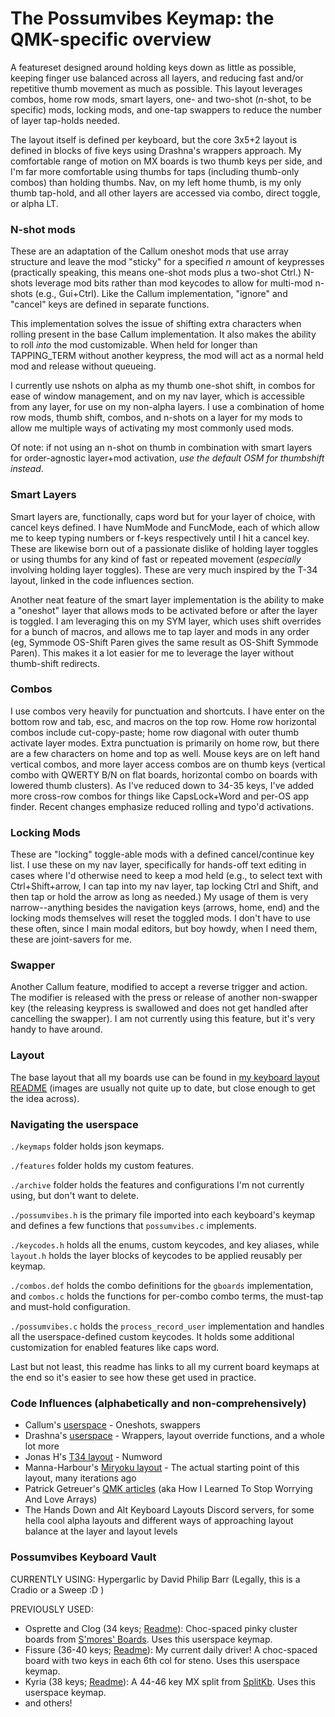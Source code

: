 # The Possumvibes Keymap: the QMK-specific overview

A featureset designed around holding keys down as little as possible, keeping finger use balanced across all layers, and reducing fast and/or repetitive thumb movement as much as possible. This layout leverages combos, home row mods, smart layers, one- and two-shot (*n*-shot, to be specific) mods, locking mods, and one-tap swappers to reduce the number of layer tap-holds needed. 

The layout itself is defined per keyboard, but the core 3x5+2 layout is defined in blocks of five keys using Drashna's wrappers approach. My comfortable range of motion on MX boards is two thumb keys per side, and I'm far more comfortable using thumbs for taps (including thumb-only combos) than holding thumbs. Nav, on my left home thumb, is my only thumb tap-hold, and all other layers are accessed via combo, direct toggle, or alpha LT.

### N-shot mods
These are an adaptation of the Callum oneshot mods that use array structure and leave the mod "sticky" for a specified *n* amount of keypresses (practically speaking, this means one-shot mods plus a two-shot Ctrl.) N-shots leverage mod bits rather than mod keycodes to allow for multi-mod n-shots (e.g., Gui+Ctrl). Like the Callum implementation, "ignore" and "cancel" keys are defined in separate functions. 

This implementation solves the issue of shifting extra characters when rolling present in the base Callum implementation. It also makes the ability to roll _into_ the mod customizable. When held for longer than TAPPING_TERM without another keypress, the mod will act as a normal held mod and release without queueing.

I currently use nshots on alpha as my thumb one-shot shift, in combos for ease of window management, and on my nav layer, which is accessible from any layer, for use on my non-alpha layers. I use a combination of home row mods, thumb shift, combos, and n-shots on a layer for my mods to allow me multiple ways of activating my most commonly used mods. 

Of note: if not using an n-shot on thumb in combination with smart layers for order-agnostic layer+mod activation, *use the default OSM for thumbshift instead*. 

### Smart Layers
Smart layers are, functionally, caps word but for your layer of choice, with cancel keys defined. I have NumMode and FuncMode, each of which allow me to keep typing numbers or f-keys respectively until I hit a cancel key. These are likewise born out of a passionate dislike of holding layer toggles or using thumbs for any kind of fast or repeated movement (*especially* involving holding layer toggles). These are very much inspired by the T-34 layout, linked in the code influences section.

Another neat feature of the smart layer implementation is the ability to make a "oneshot" layer that allows mods to be activated before or after the layer is toggled. I am leveraging this on my SYM layer, which uses shift overrides for a bunch of macros, and allows me to tap layer and mods in any order (eg, Symmode OS-Shift Paren gives the same result as OS-Shift Symmode Paren). This makes it a lot easier for me to leverage the layer without thumb-shift redirects.

### Combos
I use combos very heavily for punctuation and shortcuts. I have enter on the bottom row and tab, esc, and macros on the top row. Home row horizontal combos include cut-copy-paste; home row diagonal with outer thumb activate layer modes. Extra punctuation is primarily on home row, but there are a few characters on home and top as well. Mouse keys are on left hand vertical combos, and more layer access combos are on thumb keys (vertical combo with QWERTY B/N on flat boards, horizontal combo on boards with lowered thumb clusters). As I've reduced down to 34-35 keys, I've added more cross-row combos for things like CapsLock+Word and per-OS app finder. Recent changes emphasize reduced rolling and typo'd activations.

### Locking Mods
These are "locking" toggle-able mods with a defined cancel/continue key list. I use these on my nav layer, specifically for hands-off text editing in cases where I'd otherwise need to keep a mod held (e.g., to select text with Ctrl+Shift+arrow, I can tap into my nav layer, tap locking Ctrl and Shift, and then tap or hold the arrow as long as needed.) My usage of them is very narrow--anything besides the navigation keys (arrows, home, end) and the locking mods themselves will reset the toggled mods. I don't have to use these often, since I main modal editors, but boy howdy, when I need them, these are joint-savers for me.

### Swapper
Another Callum feature, modified to accept a reverse trigger and action. The modifier is released with the press or release of another non-swapper key (the releasing keypress is swallowed and does not get handled after cancelling the swapper). I am not currently using this feature, but it's very handy to have around. 


### Layout

The base layout that all my boards use can be found in [my keyboard layout README](https://github.com/possumvibes/keyboard-layout) (images are usually not quite up to date, but close enough to get the idea across).

### Navigating the userspace

 `./keymaps` folder holds json keymaps.

 `./features` folder holds my custom features.

 `./archive` folder holds the features and configurations I'm not currently using, but don't want to delete.

`./possumvibes.h` is the primary file imported into each keyboard's keymap and defines a few functions that `possumvibes.c` implements.

`./keycodes.h` holds all the enums, custom keycodes, and key aliases, while  `layout.h` holds the layer blocks of keycodes to be applied reusably per keymap.

`./combos.def` holds the combo definitions for the `gboards` implementation, and `combos.c` holds the functions for per-combo combo terms, the must-tap and must-hold configuration.
 
`./possumvibes.c` holds the `process_record_user` implementation and handles all the userspace-defined custom keycodes. It holds some additional customization for enabled features like caps word.

Last but not least, this readme has links to all my current board keymaps at the end so it's easier to see how these get used in practice.

### Code Influences (alphabetically and non-comprehensively)
- Callum's [userspace](https://github.com/qmk/qmk_firmware/tree/master/users/callum) - Oneshots, swappers
- Drashna's [userspace](https://github.com/qmk/qmk_firmware/tree/master/users/drashna) - Wrappers, layout override functions, and a whole lot more
- Jonas H's [T34 layout](https://www.jonashietala.se/blog/2021/06/03/the-t-34-keyboard-layout/) - Numword
- Manna-Harbour's [Miryoku layout](https://github.com/manna-harbour/miryoku) - The actual starting point of this layout, many iterations ago
- Patrick Getreuer's [QMK articles](https://getreuer.info/posts/keyboards/index.html) (aka How I Learned To Stop Worrying And Love Arrays)
- The Hands Down and Alt Keyboard Layouts Discord servers, for some hella cool alpha layouts and different ways of approaching layout balance at the layer and layout levels

### Possumvibes Keyboard Vault

CURRENTLY USING: Hypergarlic by David Philip Barr (Legally, this is a Cradio or a Sweep :D )

PREVIOUSLY USED:
- Osprette and Clog (34 keys; [Readme](../../keyboards/osprette/keymaps/possumvibes/readme.md)): Choc-spaced pinky cluster boards from [S'mores' Boards](https://www.smoresboards.com/). Uses this userspace keymap.
- Fissure (36-40 keys; [Readme](../../keyboards/fissure/keymaps/possumvibes/readme.md)): My current daily driver! A choc-spaced board with two keys in each 6th col for steno. Uses this userspace keymap.
- Kyria (38 keys; [Readme](../../keyboards/splitkb/kyria/keymaps/possumvibes/readme.md)): A 44-46 key MX split from [SplitKb](https://splitkb.com/). Uses this userspace keymap.
- and others!